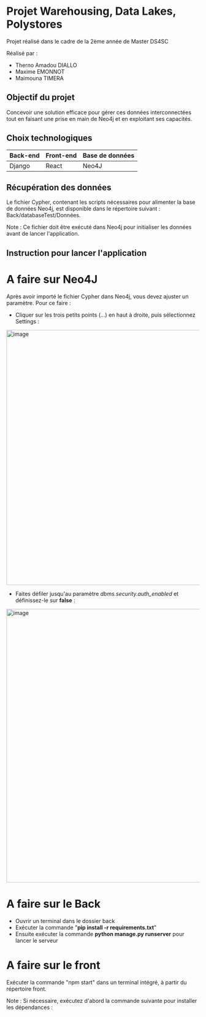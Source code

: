 # Projet Warehousing, Data Lakes, Polystores

Projet réalisé dans le cadre de la 2ème année de Master DS4SC

Réalisé par : 
- Therno Amadou DIALLO
- Maxime EMONNOT
- Maimouna TIMERA

## Objectif du projet

Concevoir une solution efficace pour gérer ces données interconnectées tout en faisant une prise en main de Neo4j et en exploitant ses capacités.

## Choix technologiques

| Back-end | Front-end | Base de données |
|----------|-----------|-----------------|
| Django   | React     | Neo4J           |


## Récupération des données

Le fichier Cypher, contenant les scripts nécessaires pour alimenter la base de données Neo4j, est disponible dans le répertoire suivant :
Back/databaseTest/Données.

Note : Ce fichier doit être exécuté dans Neo4j pour initialiser les données avant de lancer l'application.

## Instruction pour lancer l'application 

# A faire sur Neo4J
Après avoir importé le fichier Cypher dans Neo4j, vous devez ajuster un paramètre. Pour ce faire :

- Cliquer sur les trois petits points (...) en haut à droite, puis sélectionnez Settings :
<img width="665" alt="image" src="https://github.com/user-attachments/assets/9e62d589-5f91-498a-8487-77a5c8db2937">

- Faites défiler jusqu'au paramètre *dbms.security.auth_enabled* et définissez-le sur **false** :
<img width="713" alt="image" src="https://github.com/user-attachments/assets/4c2ec585-51fa-4e0a-8db8-7486598ada35">



# A faire sur le Back
- Ouvrir un terminal dans le dossier back
- Exécuter la commande "**pip install -r requirements.txt**"
- Ensuite exécuter la commande **python manage.py runserver** pour lancer le serveur

# A faire sur le front
Exécuter la commande "npm start" dans un terminal intégré, à partir du répertoire front.

Note : Si nécessaire, exécutez d'abord la commande suivante pour installer les dépendances :



